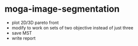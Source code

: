# moga-image-segmentation

- plot 2D/3D pareto front
- modify to work on sets of two objective instead of just three
- save MST
- write report
